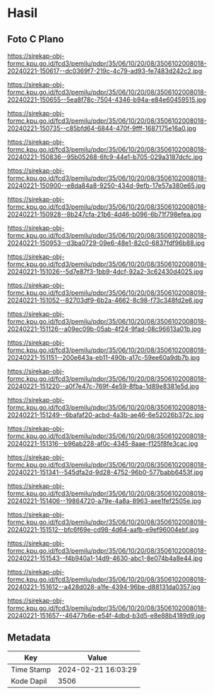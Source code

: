 # Hasil

## Foto C Plano

https://sirekap-obj-formc.kpu.go.id/fcd3/pemilu/pdpr/35/06/10/20/08/3506102008018-20240221-150617--dc0369f7-219c-4c79-ad93-fe7483d242c2.jpg

https://sirekap-obj-formc.kpu.go.id/fcd3/pemilu/pdpr/35/06/10/20/08/3506102008018-20240221-150655--5ea8f78c-7504-4346-b94a-e84e60459515.jpg

https://sirekap-obj-formc.kpu.go.id/fcd3/pemilu/pdpr/35/06/10/20/08/3506102008018-20240221-150735--c85bfd64-6844-470f-9fff-1687175e16a0.jpg

https://sirekap-obj-formc.kpu.go.id/fcd3/pemilu/pdpr/35/06/10/20/08/3506102008018-20240221-150836--95b05268-6fc9-44e1-b705-029a3187dcfc.jpg

https://sirekap-obj-formc.kpu.go.id/fcd3/pemilu/pdpr/35/06/10/20/08/3506102008018-20240221-150900--e8da84a8-9250-434d-9efb-17e57a380e65.jpg

https://sirekap-obj-formc.kpu.go.id/fcd3/pemilu/pdpr/35/06/10/20/08/3506102008018-20240221-150928--8b247cfa-21b6-4d46-b096-6b71f798efea.jpg

https://sirekap-obj-formc.kpu.go.id/fcd3/pemilu/pdpr/35/06/10/20/08/3506102008018-20240221-150953--d3ba0729-09e6-48e1-82c0-6837fdf96b88.jpg

https://sirekap-obj-formc.kpu.go.id/fcd3/pemilu/pdpr/35/06/10/20/08/3506102008018-20240221-151026--5d7e87f3-1bb9-4dcf-92a2-3c62430d4025.jpg

https://sirekap-obj-formc.kpu.go.id/fcd3/pemilu/pdpr/35/06/10/20/08/3506102008018-20240221-151052--82703df9-6b2a-4662-8c98-f73c348fd2e6.jpg

https://sirekap-obj-formc.kpu.go.id/fcd3/pemilu/pdpr/35/06/10/20/08/3506102008018-20240221-151126--a09ec09b-05ab-4f24-9fad-08c96613a01b.jpg

https://sirekap-obj-formc.kpu.go.id/fcd3/pemilu/pdpr/35/06/10/20/08/3506102008018-20240221-151151--200e643a-eb11-490b-a17c-59ee60a9db7b.jpg

https://sirekap-obj-formc.kpu.go.id/fcd3/pemilu/pdpr/35/06/10/20/08/3506102008018-20240221-151220--a0f7e47c-769f-4e59-8fba-1d89e8381e5d.jpg

https://sirekap-obj-formc.kpu.go.id/fcd3/pemilu/pdpr/35/06/10/20/08/3506102008018-20240221-151249--6bafaf20-acbd-4a3b-ae46-6e52026b372c.jpg

https://sirekap-obj-formc.kpu.go.id/fcd3/pemilu/pdpr/35/06/10/20/08/3506102008018-20240221-151316--b96ab228-af0c-4345-8aae-f125f8fe3cac.jpg

https://sirekap-obj-formc.kpu.go.id/fcd3/pemilu/pdpr/35/06/10/20/08/3506102008018-20240221-151341--545dfa2d-9d28-4752-96b0-577babb6453f.jpg

https://sirekap-obj-formc.kpu.go.id/fcd3/pemilu/pdpr/35/06/10/20/08/3506102008018-20240221-151406--19864720-a79e-4a8a-8963-aee1fef2505e.jpg

https://sirekap-obj-formc.kpu.go.id/fcd3/pemilu/pdpr/35/06/10/20/08/3506102008018-20240221-151512--bfc6f69e-cd98-4d64-aafb-e9ef96004ebf.jpg

https://sirekap-obj-formc.kpu.go.id/fcd3/pemilu/pdpr/35/06/10/20/08/3506102008018-20240221-151543--f4b940a1-14d9-4630-abc1-8e074b4a8e44.jpg

https://sirekap-obj-formc.kpu.go.id/fcd3/pemilu/pdpr/35/06/10/20/08/3506102008018-20240221-151612--a428d028-a1fe-4394-96be-d88131da0357.jpg

https://sirekap-obj-formc.kpu.go.id/fcd3/pemilu/pdpr/35/06/10/20/08/3506102008018-20240221-151657--46477b6e-e54f-4dbd-b3d5-e8e88b4189d9.jpg


## Metadata

| Key        | Value               |
| ---------- | ------------------- |
| Time Stamp | 2024-02-21 16:03:29 |
| Kode Dapil | 3506                |



